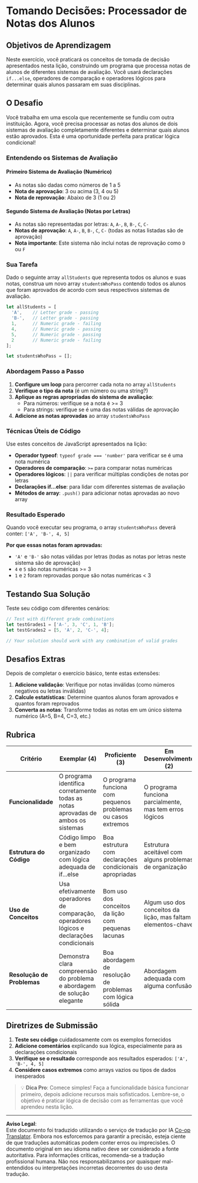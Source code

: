 <!--
CO_OP_TRANSLATOR_METADATA:
{
  "original_hash": "ffe366b2d1f037b99fbadbe1dc81083d",
  "translation_date": "2025-10-22T23:00:28+00:00",
  "source_file": "2-js-basics/3-making-decisions/assignment.md",
  "language_code": "br"
}
-->
# Tomando Decisões: Processador de Notas dos Alunos

## Objetivos de Aprendizagem

Neste exercício, você praticará os conceitos de tomada de decisão apresentados nesta lição, construindo um programa que processa notas de alunos de diferentes sistemas de avaliação. Você usará declarações `if...else`, operadores de comparação e operadores lógicos para determinar quais alunos passaram em suas disciplinas.

## O Desafio

Você trabalha em uma escola que recentemente se fundiu com outra instituição. Agora, você precisa processar as notas dos alunos de dois sistemas de avaliação completamente diferentes e determinar quais alunos estão aprovados. Esta é uma oportunidade perfeita para praticar lógica condicional!

### Entendendo os Sistemas de Avaliação

#### Primeiro Sistema de Avaliação (Numérico)
- As notas são dadas como números de 1 a 5
- **Nota de aprovação**: 3 ou acima (3, 4 ou 5)
- **Nota de reprovação**: Abaixo de 3 (1 ou 2)

#### Segundo Sistema de Avaliação (Notas por Letras)
- As notas são representadas por letras: `A`, `A-`, `B`, `B-`, `C`, `C-`
- **Notas de aprovação**: `A`, `A-`, `B`, `B-`, `C`, `C-` (todas as notas listadas são de aprovação)
- **Nota importante**: Este sistema não inclui notas de reprovação como `D` ou `F`

### Sua Tarefa

Dado o seguinte array `allStudents` que representa todos os alunos e suas notas, construa um novo array `studentsWhoPass` contendo todos os alunos que foram aprovados de acordo com seus respectivos sistemas de avaliação.

```javascript
let allStudents = [
  'A',    // Letter grade - passing
  'B-',   // Letter grade - passing  
  1,      // Numeric grade - failing
  4,      // Numeric grade - passing
  5,      // Numeric grade - passing
  2       // Numeric grade - failing
];

let studentsWhoPass = [];
```

### Abordagem Passo a Passo

1. **Configure um loop** para percorrer cada nota no array `allStudents`
2. **Verifique o tipo da nota** (é um número ou uma string?)
3. **Aplique as regras apropriadas do sistema de avaliação**:
   - Para números: verifique se a nota é >= 3
   - Para strings: verifique se é uma das notas válidas de aprovação
4. **Adicione as notas aprovadas** ao array `studentsWhoPass`

### Técnicas Úteis de Código

Use estes conceitos de JavaScript apresentados na lição:

- **Operador typeof**: `typeof grade === 'number'` para verificar se é uma nota numérica
- **Operadores de comparação**: `>=` para comparar notas numéricas
- **Operadores lógicos**: `||` para verificar múltiplas condições de notas por letras
- **Declarações if...else**: para lidar com diferentes sistemas de avaliação
- **Métodos de array**: `.push()` para adicionar notas aprovadas ao novo array

### Resultado Esperado

Quando você executar seu programa, o array `studentsWhoPass` deverá conter: `['A', 'B-', 4, 5]`

**Por que essas notas foram aprovadas:**
- `'A'` e `'B-'` são notas válidas por letras (todas as notas por letras neste sistema são de aprovação)
- `4` e `5` são notas numéricas >= 3
- `1` e `2` foram reprovadas porque são notas numéricas < 3

## Testando Sua Solução

Teste seu código com diferentes cenários:

```javascript
// Test with different grade combinations
let testGrades1 = ['A-', 3, 'C', 1, 'B'];
let testGrades2 = [5, 'A', 2, 'C-', 4];

// Your solution should work with any combination of valid grades
```

## Desafios Extras

Depois de completar o exercício básico, tente estas extensões:

1. **Adicione validação**: Verifique por notas inválidas (como números negativos ou letras inválidas)
2. **Calcule estatísticas**: Determine quantos alunos foram aprovados e quantos foram reprovados
3. **Converta as notas**: Transforme todas as notas em um único sistema numérico (A=5, B=4, C=3, etc.)

## Rubrica

| Critério | Exemplar (4) | Proficiente (3) | Em Desenvolvimento (2) | Iniciante (1) |
|----------|---------------|-----------------|-------------------------|---------------|
| **Funcionalidade** | O programa identifica corretamente todas as notas aprovadas de ambos os sistemas | O programa funciona com pequenos problemas ou casos extremos | O programa funciona parcialmente, mas tem erros lógicos | O programa tem erros significativos ou não funciona |
| **Estrutura do Código** | Código limpo e bem organizado com lógica adequada de if...else | Boa estrutura com declarações condicionais apropriadas | Estrutura aceitável com alguns problemas de organização | Estrutura ruim, lógica difícil de seguir |
| **Uso de Conceitos** | Usa efetivamente operadores de comparação, operadores lógicos e declarações condicionais | Bom uso dos conceitos da lição com pequenas lacunas | Algum uso dos conceitos da lição, mas faltam elementos-chave | Uso limitado dos conceitos da lição |
| **Resolução de Problemas** | Demonstra clara compreensão do problema e abordagem de solução elegante | Boa abordagem de resolução de problemas com lógica sólida | Abordagem adequada com alguma confusão | Abordagem pouco clara, não demonstra compreensão |

## Diretrizes de Submissão

1. **Teste seu código** cuidadosamente com os exemplos fornecidos
2. **Adicione comentários** explicando sua lógica, especialmente para as declarações condicionais
3. **Verifique se o resultado** corresponde aos resultados esperados: `['A', 'B-', 4, 5]`
4. **Considere casos extremos** como arrays vazios ou tipos de dados inesperados

> 💡 **Dica Pro**: Comece simples! Faça a funcionalidade básica funcionar primeiro, depois adicione recursos mais sofisticados. Lembre-se, o objetivo é praticar lógica de decisão com as ferramentas que você aprendeu nesta lição.

---

**Aviso Legal**:  
Este documento foi traduzido utilizando o serviço de tradução por IA [Co-op Translator](https://github.com/Azure/co-op-translator). Embora nos esforcemos para garantir a precisão, esteja ciente de que traduções automáticas podem conter erros ou imprecisões. O documento original em seu idioma nativo deve ser considerado a fonte autoritativa. Para informações críticas, recomenda-se a tradução profissional humana. Não nos responsabilizamos por quaisquer mal-entendidos ou interpretações incorretas decorrentes do uso desta tradução.